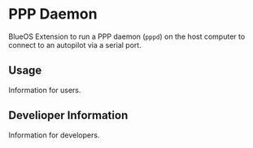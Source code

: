 # PPP Daemon

BlueOS Extension to run a PPP daemon (`pppd`) on the host computer to connect
to an autopilot via a serial port.

## Usage

Information for users.

## Develioper Information

Information for developers.
